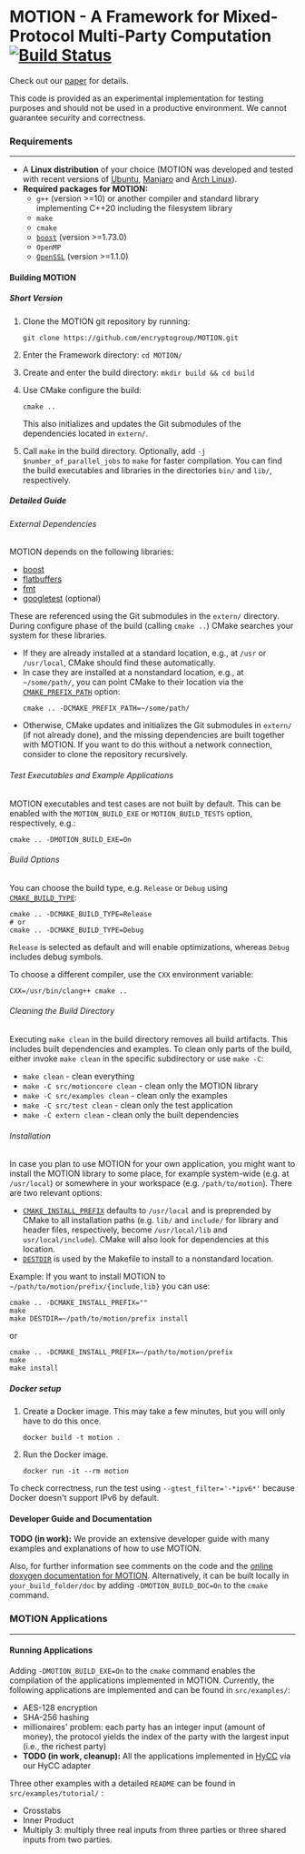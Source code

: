 # MOTION - A Framework for Mixed-Protocol Multi-Party Computation [![Build Status](https://travis-ci.org/encryptogroup/MOTION.svg?branch=master)](https://travis-ci.org/encryptogroup/MOTION)

Check out our [paper](https://ia.cr/2020/1137) for details.

This code is provided as an experimental implementation for testing purposes and should not be used in a productive environment. We cannot guarantee security and correctness.

### Requirements

---

* A **Linux distribution** of your choice (MOTION was developed and tested with recent versions of [Ubuntu](http://www.ubuntu.com/), [Manjaro](https://manjaro.org/) and [Arch Linux](https://www.archlinux.org/)).
* **Required packages for MOTION:**
  * `g++` (version >=10)
    or another compiler and standard library implementing C++20 including the filesystem library
  * `make`
  * `cmake`
  * [`boost`](https://www.boost.org/) (version >=1.73.0)
  * `OpenMP`
  * [`OpenSSL`](https://www.openssl.org/) (version >=1.1.0)


#### Building MOTION

##### Short Version

1. Clone the MOTION git repository by running:
    ```
    git clone https://github.com/encryptogroup/MOTION.git
    ```

2. Enter the Framework directory: `cd MOTION/`

3. Create and enter the build directory: `mkdir build && cd build`

4. Use CMake configure the build:
    ```
    cmake ..
    ```
    This also initializes and updates the Git submodules of the dependencies
    located in `extern/`.

5. Call `make` in the build directory.
   Optionally, add `-j $number_of_parallel_jobs` to `make` for faster compilation.
   You can find the build executables and libraries in the directories `bin/`
   and `lib/`, respectively.

##### Detailed Guide

###### External Dependencies

MOTION depends on the following libraries:
* [boost](https://www.boost.org/)
* [flatbuffers](https://github.com/google/flatbuffers)
* [fmt](https://github.com/fmtlib/fmt)
* [googletest](https://github.com/google/googletest) (optional)

These are referenced using the Git submodules in the `extern/`
directory.
During configure phase of the build (calling `cmake ..`) CMake searches your
system for these libraries.

* If they are already installed at a standard location, e.g., at `/usr` or
  `/usr/local`, CMake should find these automatically.
* In case they are installed at a nonstandard location, e.g., at `~/some/path/`,
  you can point CMake to their location via the
  [`CMAKE_PREFIX_PATH`](https://cmake.org/cmake/help/latest/variable/CMAKE_PREFIX_PATH.html)
  option:
    ```
    cmake .. -DCMAKE_PREFIX_PATH=~/some/path/
    ```
* Otherwise, CMake updates and initializes the Git submodules in `extern/` (if
  not already done), and the missing dependencies are built together with MOTION.
  If you want to do this without a network connection, consider to clone the
  repository recursively.

###### Test Executables and Example Applications

MOTION executables and test cases are not built by default.
This can be enabled with the `MOTION_BUILD_EXE` or `MOTION_BUILD_TESTS` option, respectively, e.g.:
```
cmake .. -DMOTION_BUILD_EXE=On
```

###### Build Options

You can choose the build type, e.g. `Release` or `Debug` using
[`CMAKE_BUILD_TYPE`](https://cmake.org/cmake/help/latest/variable/CMAKE_BUILD_TYPE.html):
```
cmake .. -DCMAKE_BUILD_TYPE=Release
# or
cmake .. -DCMAKE_BUILD_TYPE=Debug
```
`Release` is selected as default and will enable optimizations, whereas `Debug` includes debug symbols.

To choose a different compiler, use the `CXX` environment variable:
```
CXX=/usr/bin/clang++ cmake ..
```

###### Cleaning the Build Directory

Executing `make clean` in the build directory removes all build artifacts.
This includes built dependencies and examples.
To clean only parts of the build, either invoke `make clean` in the specific
subdirectory or use `make -C`:

* `make clean` - clean everything
* `make -C src/motioncore clean` - clean only the MOTION library
* `make -C src/examples clean` - clean only the examples
* `make -C src/test clean` - clean only the test application
* `make -C extern clean` - clean only the built dependencies


###### Installation

In case you plan to use MOTION for your own application, you might want to install
the MOTION library to some place, for example system-wide (e.g. at `/usr/local`)
or somewhere in your workspace (e.g. `/path/to/motion`).
There are two relevant options:

* [`CMAKE_INSTALL_PREFIX`](https://cmake.org/cmake/help/latest/variable/CMAKE_INSTALL_PREFIX.html)
  defaults to `/usr/local` and is preprended by CMake to all installation paths
  (e.g. `lib/` and `include/` for library and header files, respectively,
  become `/usr/local/lib` and `usr/local/include`).
  CMake will also look for dependencies at this location.
* [`DESTDIR`](https://cmake.org/cmake/help/latest/envvar/DESTDIR.html)
  is used by the Makefile to install to a nonstandard location.

Example:
If you want to install MOTION to `~/path/to/motion/prefix/{include,lib}` you can use:
```
cmake .. -DCMAKE_INSTALL_PREFIX=""
make
make DESTDIR=~/path/to/motion/prefix install
```
or
```
cmake .. -DCMAKE_INSTALL_PREFIX=~/path/to/motion/prefix
make
make install
```

##### Docker setup

1. Create a Docker image. This may take a few minutes, but you will only have to do this once.
    ```
   docker build -t motion .
    ```

2. Run the Docker image.
    ```
   docker run -it --rm motion
    ```
To check correctness, run the test using `--gtest_filter='-*ipv6*'` because Docker doesn't support IPv6 by default.
#### Developer Guide and Documentation
**TODO (in work):** We provide an extensive developer guide with many examples and explanations of how to use MOTION.

Also, for further information see comments on the code and the [online doxygen documentation for MOTION](https://motion-documentation.github.io). 
Alternatively, it can be built locally in `your_build_folder/doc` by adding `-DMOTION_BUILD_DOC=On` to the `cmake` command.


### MOTION Applications

---


#### Running Applications
  Adding `-DMOTION_BUILD_EXE=On` to the `cmake` command enables the compilation of the applications implemented in 
  MOTION. Currently, the following applications are implemented and can be found in `src/examples/`:
  * AES-128 encryption
  * SHA-256 hashing
  * millionaires' problem: each party has an integer input (amount of money), the protocol yields the index of the party 
  with the largest input (i.e., the richest party)
  * **TODO (in work, cleanup):** All the applications implemented in [HyCC](https://gitlab.com/securityengineering/HyCC) 
  via our HyCC adapter
    
Three other examples with a detailed `README` can be found in `src/examples/tutorial/` :
  * Crosstabs
  * Inner Product
  * Multiply 3: multiply three real inputs from three parties or three shared inputs from two parties.